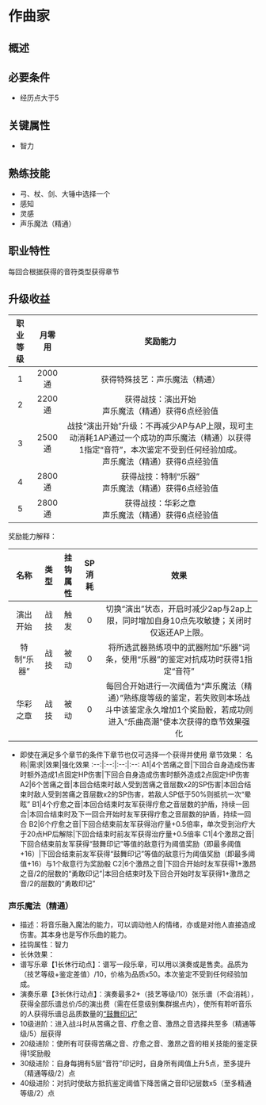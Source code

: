 # 作曲家

## 概述



## 必要条件

* 经历点大于5

## 关键属性

* 智力

## 熟练技能

* 弓、杖、剑、大锤中选择一个
* 感知
* 灵感
* 声乐魔法（精通）

## 职业特性

每回合根据获得的音符类型获得章节

## 升级收益

职业等级|月零用|奖励能力
:--:|:--:|:--:
1|2000通|获得特殊技艺：声乐魔法（精通）
2|2200通|获得战技：演出开始<br>声乐魔法（精通）获得6点经验值
3|2500通|战技“演出开始”升级：不再减少AP与AP上限，现可主动消耗1AP通过一个成功的声乐魔法（精通）以获得1指定“音符”，本次鉴定不受到任何经验加成。<br>声乐魔法（精通）获得6点经验值
4|2800通|获得战技：特制“乐器”<br>声乐魔法（精通）获得6点经验值
5|2800通|获得战技：华彩之章<br>声乐魔法（精通）获得6点经验值

奖励能力解释：

名称|类型|挂钩属性|SP消耗|效果
:--:|:--:|:--:|:--:|:--:
演出开始|战技|触发|0|切换“演出”状态，开启时减少2ap与2ap上限，同时增加自身10点先攻敏捷；关闭时仅返还AP上限。
特制“乐器”|战技|被动|0|将所选武器熟练项中的武器附加“乐器”词条，使用“乐器”的鉴定对抗成功时获得1指定“音符”
华彩之章|战技|被动|0|每回合开始进行一次阈值为“声乐魔法（精通）”熟练度等级的鉴定，若失败则本场战斗中该鉴定永久增加1个奖励骰，若成功则进入“乐曲高潮”使本次获得的章节效果强化

* 即使在满足多个章节的条件下章节也仅可选择一个获得并使用
章节效果：
名称|需求|效果|强化效果
:--:|:--:|:--:|:--:
A1|4个苦痛之音|下回合自身造成伤害时额外造成1点固定HP伤害|下回合自身造成伤害时额外造成2点固定HP伤害
A2|6个苦痛之音|本回合结束时敌人受到苦痛之音层数x2的SP伤害|本回合结束时敌人受到苦痛之音层数x2的SP伤害，若敌人SP低于50%则抵抗一次“晕眩”
B1|4个疗愈之音|本回合结束时友军获得疗愈之音层数的护盾，持续一回合|本回合结束时及下一回合开始时友军获得疗愈之音层数的护盾，持续一回合
B2|6个疗愈之音|下回合结束前友军获得治疗量+0.5倍率，单次受到治疗大于20点HP后解除|下回合结束时前友军获得治疗量+0.5倍率
C1|4个激昂之音|下回合结束前友军获得“鼓舞印记”等值的敌意行为阈值奖励（即最多阈值+16）|下回合结束前友军获得“鼓舞印记”等值的敌意行为阈值奖励（即最多阈值+16）与1个敌意行为奖励骰
C2|6个激昂之音|下回合开始时友军获得1+激昂之音/2的层数的“勇敢印记”|本回合结束时及下回合开始时友军获得1+激昂之音/2的层数的“勇敢印记”

### 声乐魔法（精通）

* 描述：将音乐融入魔法的能力，可以调动他人的情绪，亦或是对他人直接造成伤害。其本身也是写作乐曲的能力。
* 挂钩属性：智力
* 长休效果：
* 谱写乐章【1长休行动点】：谱写一段乐章，可以用以演奏或是售卖。品质为（技艺等级+鉴定差值）/10，价格为品质x50。本次鉴定不受到任何经验加成。
* 演奏乐章【3长休行动点】：演奏最多2+（技艺等级/10）张乐谱（不会消耗），获得全部乐谱总价/5的演出费（需在任意级别集群据点内），使所有聆听音乐的人获得乐谱总品质数量的<a href="../../status/mark/#鼓舞印记" target="_blank">“鼓舞印记”</a>
* 10级进阶：进入战斗时从苦痛之音、疗愈之音、激昂之音选择共至多（精通等级/5）层获得
* 20级进阶：使所有可获得苦痛之音、疗愈之音、激昂之音的相关技能的鉴定获得1奖励骰
* 30级进阶：自身每拥有5层“音符”印记时，自身所有阈值上升5点，至多提升（精通等级/2）点
* 40级进阶：对抗时使敌方抵抗鉴定阈值下降苦痛之音印记层数x5（至多精通等级/2）点
